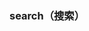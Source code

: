 ### search（搜索）

<div class="demo-model">
    <iframe :src="$themeConfig.url+'/views/demo/pages/search'" style="border:none;width:280px;height:100%"></iframe>
</div>

#### 例子代码
```html
<template>
   <view>
	    <u-search v-model="value" @change="change" @custom="custom" @search="search" :shape="shape" :clearabled="clearabled" 
				:show-action="showAction" :input-align="inputAlign" @clear="clear"></u-search>
    </view>
</template>


<script>
    export default {
		data() {
			return {
				value: '',//输入框搜索值
				shape: 'round',//搜索框形状,可选值为:round(默认，圆形)、square(方形)
				clearabled: true,//是否启用清除控件,默认true
				showAction: true,//是否显示右侧控件(右侧的"搜索"按钮),默认true
				inputAlign: 'left' //输入框内容水平对齐方式,可选值为:left(默认)、center 、right
			}
		},
        methods: {
            change(value) {
				// 搜索框内容变化时，会触发此事件，value值为输入框的内容
				//console.log(value);
			},
			custom(value) {
                // 用户点击右侧控件时触发
				//console.log(value);
			},
			search(value) {
                // 用户确定搜索时触发，用户按回车键，或者手机键盘右下角的"搜索"键时触发
			},
			clear() {
                // 配置了clearabled后，清空内容时会发出此事件
			}
        }
    }    
</script>

```


[uview官网文档传送门-search](https://www.uviewui.com/components/search.html)

